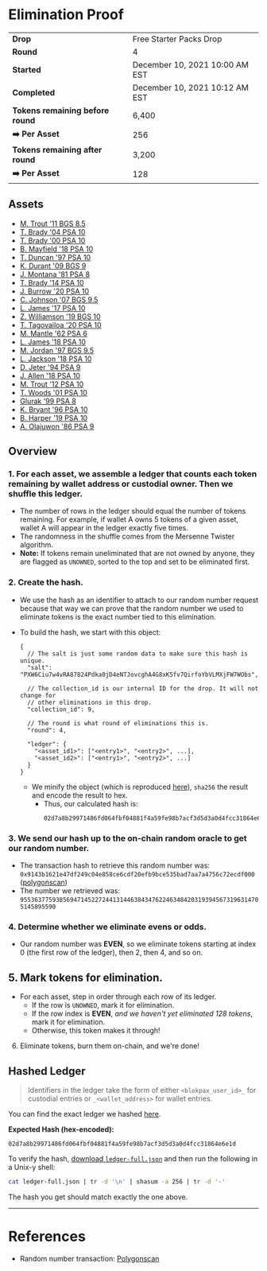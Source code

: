 # Elimination Proof

|||
|---|---|
| **Drop** | Free Starter Packs Drop |
| **Round** | 4 |
| **Started** | December 10, 2021 10:00 AM EST |
| **Completed** | December 10, 2021 10:12 AM EST |
| **Tokens remaining before round** | 6,400 |
| **➡️  Per Asset** | 256 |
| **Tokens remaining after round** | 3,200 |
| **➡️  Per Asset** | 128 |

## Assets

- [M. Trout &#039;11 BGS 8.5](asset-368.md)
- [T. Brady &#039;04 PSA 10](asset-369.md)
- [T. Brady &#039;00 PSA 10](asset-370.md)
- [B. Mayfield &#039;18 PSA 10](asset-371.md)
- [T. Duncan &#039;97 PSA 10](asset-372.md)
- [K. Durant &#039;09 BGS 9](asset-373.md)
- [J. Montana &#039;81 PSA 8](asset-374.md)
- [T. Brady &#039;14 PSA 10](asset-375.md)
- [J. Burrow &#039;20 PSA 10](asset-376.md)
- [C. Johnson &#039;07 BGS 9.5](asset-377.md)
- [L. James &#039;17 PSA 10](asset-378.md)
- [Z. Williamson &#039;19 BGS 10](asset-379.md)
- [T. Tagovailoa &#039;20 PSA 10](asset-380.md)
- [M. Mantle &#039;62 PSA 6](asset-381.md)
- [L. James &#039;18 PSA 10](asset-382.md)
- [M. Jordan &#039;97 BGS 9.5](asset-383.md)
- [L. Jackson &#039;18 PSA 10](asset-384.md)
- [D. Jeter &#039;94 PSA 9](asset-385.md)
- [J. Allen &#039;18 PSA 10](asset-386.md)
- [M. Trout &#039;12 PSA 10](asset-387.md)
- [T. Woods &#039;01 PSA 10](asset-388.md)
- [Glurak &#039;99 PSA 8](asset-389.md)
- [K. Bryant &#039;96 PSA 10](asset-390.md)
- [B. Harper &#039;19 PSA 10](asset-391.md)
- [A. Olajuwon &#039;86 PSA 9](asset-392.md)

## Overview

### 1. For each asset, we assemble a ledger that counts each token remaining by wallet address or custodial owner. Then we shuffle this ledger.
- The number of rows in the ledger should equal the number of tokens remaining. For example, if wallet A owns 5 tokens of a given asset, wallet A will appear in the ledger exactly five times.
- The randomness in the shuffle comes from the Mersenne Twister algorithm.
- **Note:** If tokens remain uneliminated that are not owned by anyone, they are flagged as `UNOWNED`, sorted to the top and set to be eliminated first.

### 2. Create the hash.
- We use the hash as an identifier to attach to our random number request because that way we can prove that the random number we used to eliminate tokens is the exact number tied to this elimination.
- To build the hash, we start with this object:
  ```jsonc
  {
    // The salt is just some random data to make sure this hash is unique.
    "salt": "PXW6Ciu7w4vRA87824Pdka0jD4eNTJovcghA4G8xK5fv7QirfoYbVLMXjFW7WObs",

    // The collection_id is our internal ID for the drop. It will not change for
    // other eliminations in this drop.
    "collection_id": 9,

    // The round is what round of eliminations this is.
    "round": 4,

    "ledger": {
      "<asset_id1>": ["<entry1>", "<entry2>", ...],
      "<asset_id2>": ["<entry1>", "<entry2>", ...]
    }
  }
  ```

  - We minify the object (which is reproduced [here][ledger_full]), `sha256` the result and encode the result to hex.
    - Thus, our calculated hash is:
      ```plain
      02d7a8b29971486fd064fbf04881f4a59fe98b7acf3d5d3a0d4fcc31864e6e1d
      ```

### 3. We send our hash up to the on-chain random oracle to get our random number.
  - The transaction hash to retrieve this random number was: `0x9143b1621e47df249c04e858ce6cdf20efb9bce535bad7aa7a4756c72ecdf000` ([polygonscan][random_txn])
  - The number we retrieved was: `95536377593856947145227244131446384347622463484203193945673196314705145895590`

### 4. Determine whether we eliminate evens or odds.
  
  - Our random number was **EVEN**, so we eliminate tokens starting at index 0 (the first row of the ledger), then 2, then 4, and so on.
  
## 5. Mark tokens for elimination.
  - For each asset, step in order through each row of its ledger.
    - If the row is `UNOWNED`, mark it for elimination.
    - If the row index is **EVEN**, _and we haven't yet eliminated 128 tokens_, mark it for elimination.
    - Otherwise, this token makes it through!

6. Eliminate tokens, burn them on-chain, and we're done!

## Hashed Ledger

> Identifiers in the ledger take the form of either `<blokpax_user_id>_` for custodial entries or `_<wallet_address>` for wallet entries.

You can find the exact ledger we hashed [here][ledger_full].

**Expected Hash (hex-encoded):**
```
02d7a8b29971486fd064fbf04881f4a59fe98b7acf3d5d3a0d4fcc31864e6e1d
```

To verify the hash, [download `ledger-full.json`][ledger_full] and then run the following in a Unix-y shell:

```bash
cat ledger-full.json | tr -d '\n' | shasum -a 256 | tr -d '-'
```

The hash you get should match exactly the one above.

---

# References

- Random number transaction: [Polygonscan][random_txn]

[random_txn]: https://polygonscan.com/tx/0x9143b1621e47df249c04e858ce6cdf20efb9bce535bad7aa7a4756c72ecdf000
[ledger_full]: ledger-full.json
